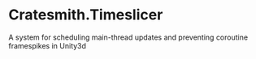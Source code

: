 # Cratesmith.Timeslicer
A system for scheduling main-thread updates and preventing coroutine framespikes in Unity3d
